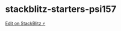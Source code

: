# stackblitz-starters-psi157

[Edit on StackBlitz ⚡️](https://stackblitz.com/edit/stackblitz-starters-psi157)